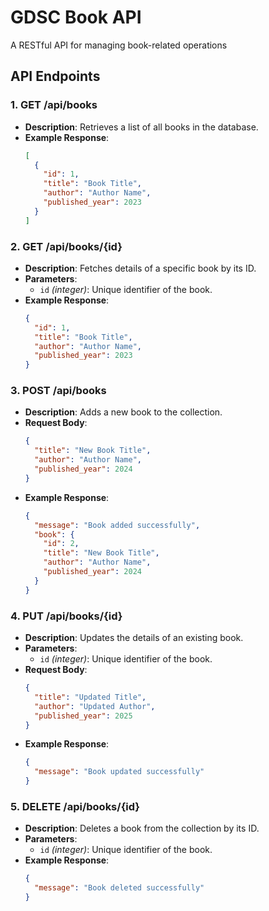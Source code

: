 # GDSC Book API

A RESTful API for managing book-related operations

## API Endpoints

### 1. **GET /api/books**
   - **Description**: Retrieves a list of all books in the database.
   - **Example Response**:
     ```json
     [
       {
         "id": 1,
         "title": "Book Title",
         "author": "Author Name",
         "published_year": 2023
       }
     ]
     ```

### 2. **GET /api/books/{id}**
   - **Description**: Fetches details of a specific book by its ID.
   - **Parameters**: 
     - `id` _(integer)_: Unique identifier of the book.
   - **Example Response**:
     ```json
     {
       "id": 1,
       "title": "Book Title",
       "author": "Author Name",
       "published_year": 2023
     }
     ```

### 3. **POST /api/books**
   - **Description**: Adds a new book to the collection.
   - **Request Body**:
     ```json
     {
       "title": "New Book Title",
       "author": "Author Name",
       "published_year": 2024
     }
     ```
   - **Example Response**:
     ```json
     {
       "message": "Book added successfully",
       "book": {
         "id": 2,
         "title": "New Book Title",
         "author": "Author Name",
         "published_year": 2024
       }
     }
     ```

### 4. **PUT /api/books/{id}**
   - **Description**: Updates the details of an existing book.
   - **Parameters**:
     - `id` _(integer)_: Unique identifier of the book.
   - **Request Body**:
     ```json
     {
       "title": "Updated Title",
       "author": "Updated Author",
       "published_year": 2025
     }
     ```
   - **Example Response**:
     ```json
     {
       "message": "Book updated successfully"
     }
     ```

### 5. **DELETE /api/books/{id}**
   - **Description**: Deletes a book from the collection by its ID.
   - **Parameters**:
     - `id` _(integer)_: Unique identifier of the book.
   - **Example Response**:
     ```json
     {
       "message": "Book deleted successfully"
     }
     ```

